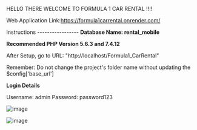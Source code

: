 HELLO THERE WELCOME TO FORMULA 1 CAR RENTAL !!!!

Web Application Link:https://formula1carrental.onrender.com/

Instructions -----------------
**Database Name: rental_mobile**


**Recommended PHP Version 5.6.3 and 7.4.12**

After Setup, go to URL: "http://localhost/Formula1_CarRental"

Remember: Do not change the project's folder name without updating the $config['base_url']


**Login Details** 

Username: admin
Password: password123

![image](https://github.com/user-attachments/assets/4294f698-a696-46a7-89ce-6fbb51d9b183)

![image](https://github.com/user-attachments/assets/65036ccd-1db8-446b-bbe8-3236a3b93db6)

